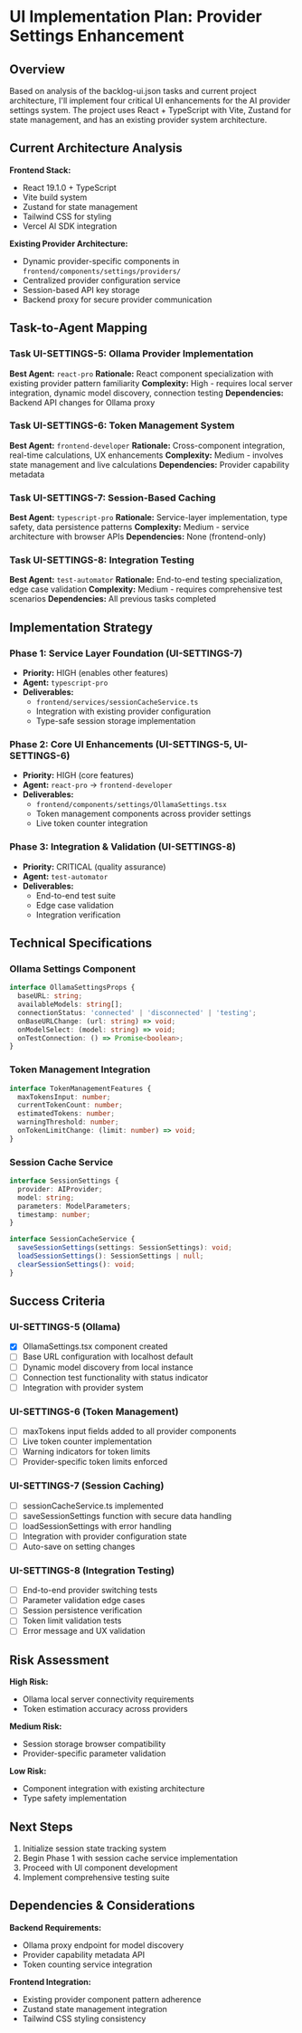 # UI Implementation Plan: Provider Settings Enhancement

## Overview
Based on analysis of the backlog-ui.json tasks and current project architecture, I'll implement four critical UI enhancements for the AI provider settings system. The project uses React + TypeScript with Vite, Zustand for state management, and has an existing provider system architecture.

## Current Architecture Analysis

**Frontend Stack:**
- React 19.1.0 + TypeScript
- Vite build system
- Zustand for state management
- Tailwind CSS for styling
- Vercel AI SDK integration

**Existing Provider Architecture:**
- Dynamic provider-specific components in `frontend/components/settings/providers/`
- Centralized provider configuration service
- Session-based API key storage
- Backend proxy for secure provider communication

## Task-to-Agent Mapping

### Task UI-SETTINGS-5: Ollama Provider Implementation
**Best Agent:** `react-pro`
**Rationale:** React component specialization with existing provider pattern familiarity
**Complexity:** High - requires local server integration, dynamic model discovery, connection testing
**Dependencies:** Backend API changes for Ollama proxy

### Task UI-SETTINGS-6: Token Management System
**Best Agent:** `frontend-developer`
**Rationale:** Cross-component integration, real-time calculations, UX enhancements
**Complexity:** Medium - involves state management and live calculations
**Dependencies:** Provider capability metadata

### Task UI-SETTINGS-7: Session-Based Caching
**Best Agent:** `typescript-pro`
**Rationale:** Service-layer implementation, type safety, data persistence patterns
**Complexity:** Medium - service architecture with browser APIs
**Dependencies:** None (frontend-only)

### Task UI-SETTINGS-8: Integration Testing
**Best Agent:** `test-automator`
**Rationale:** End-to-end testing specialization, edge case validation
**Complexity:** Medium - requires comprehensive test scenarios
**Dependencies:** All previous tasks completed

## Implementation Strategy

### Phase 1: Service Layer Foundation (UI-SETTINGS-7)
- **Priority:** HIGH (enables other features)
- **Agent:** `typescript-pro`
- **Deliverables:**
  - `frontend/services/sessionCacheService.ts`
  - Integration with existing provider configuration
  - Type-safe session storage implementation

### Phase 2: Core UI Enhancements (UI-SETTINGS-5, UI-SETTINGS-6)
- **Priority:** HIGH (core features)
- **Agent:** `react-pro` → `frontend-developer`
- **Deliverables:**
  - `frontend/components/settings/OllamaSettings.tsx`
  - Token management components across provider settings
  - Live token counter integration

### Phase 3: Integration & Validation (UI-SETTINGS-8)
- **Priority:** CRITICAL (quality assurance)
- **Agent:** `test-automator`
- **Deliverables:**
  - End-to-end test suite
  - Edge case validation
  - Integration verification

## Technical Specifications

### Ollama Settings Component
```typescript
interface OllamaSettingsProps {
  baseURL: string;
  availableModels: string[];
  connectionStatus: 'connected' | 'disconnected' | 'testing';
  onBaseURLChange: (url: string) => void;
  onModelSelect: (model: string) => void;
  onTestConnection: () => Promise<boolean>;
}
```

### Token Management Integration
```typescript
interface TokenManagementFeatures {
  maxTokensInput: number;
  currentTokenCount: number;
  estimatedTokens: number;
  warningThreshold: number;
  onTokenLimitChange: (limit: number) => void;
}
```

### Session Cache Service
```typescript
interface SessionSettings {
  provider: AIProvider;
  model: string;
  parameters: ModelParameters;
  timestamp: number;
}

interface SessionCacheService {
  saveSessionSettings(settings: SessionSettings): void;
  loadSessionSettings(): SessionSettings | null;
  clearSessionSettings(): void;
}
```

## Success Criteria

### UI-SETTINGS-5 (Ollama)
- [x] OllamaSettings.tsx component created
- [ ] Base URL configuration with localhost default
- [ ] Dynamic model discovery from local instance
- [ ] Connection test functionality with status indicator
- [ ] Integration with provider system

### UI-SETTINGS-6 (Token Management)
- [ ] maxTokens input fields added to all provider components
- [ ] Live token counter implementation
- [ ] Warning indicators for token limits
- [ ] Provider-specific token limits enforced

### UI-SETTINGS-7 (Session Caching)
- [ ] sessionCacheService.ts implemented
- [ ] saveSessionSettings function with secure data handling
- [ ] loadSessionSettings with error handling
- [ ] Integration with provider configuration state
- [ ] Auto-save on setting changes

### UI-SETTINGS-8 (Integration Testing)
- [ ] End-to-end provider switching tests
- [ ] Parameter validation edge cases
- [ ] Session persistence verification
- [ ] Token limit validation tests
- [ ] Error message and UX validation

## Risk Assessment

**High Risk:**
- Ollama local server connectivity requirements
- Token estimation accuracy across providers

**Medium Risk:**
- Session storage browser compatibility
- Provider-specific parameter validation

**Low Risk:**
- Component integration with existing architecture
- Type safety implementation

## Next Steps

1. Initialize session state tracking system
2. Begin Phase 1 with session cache service implementation
3. Proceed with UI component development
4. Implement comprehensive testing suite

## Dependencies & Considerations

**Backend Requirements:**
- Ollama proxy endpoint for model discovery
- Provider capability metadata API
- Token counting service integration

**Frontend Integration:**
- Existing provider component pattern adherence
- Zustand state management integration
- Tailwind CSS styling consistency